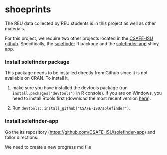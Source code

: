 # shoeprints

The REU data collected by REU students is in this project as well as other materials.

For this project, we require two other projects located in the [CSAFE-ISU github](https://github.com/CSAFE-ISU). Specifically, the [solefinder](https://github.com/CSAFE-ISU/solefinder) R package and the [solefinder-app](https://github.com/CSAFE-ISU/solefinder-app) shiny app.

### Install solefinder package

This package needs to be installed directly from Github since it is not available on CRAN. To install it, 

1. make sure you have installed the devtools package (run `install.packages("devtools")` in R console). If you are on Windows, you need to install Rtools first (download the most recent version [here](https://cran.r-project.org/bin/windows/Rtools/)). 

2. Run `devtools::install_github("CSAFE-ISU/solefinder")`.

### Install solefinder-app

Go the its repository (https://github.com/CSAFE-ISU/solefinder-app) and follor directions.

We need to create a new progress md file